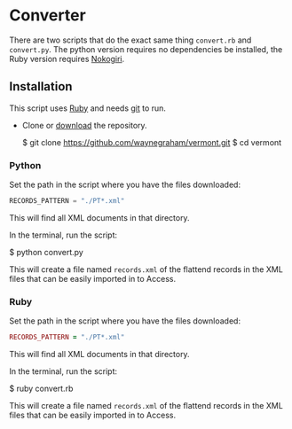 # Converter

There are two scripts that do the exact same thing `convert.rb` and
`convert.py`. The python version requires no dependencies be installed,
the Ruby version requires [Nokogiri](http://www.nokogiri.org/tutorials/installing_nokogiri.html).

## Installation

This script uses [Ruby](https://www.ruby-lang.org) and needs [git](http://git-scm.com) to run.


* Clone or [download](https://github.com/waynegraham/vermont/archive/master.zip) the repository.

  $ git clone https://github.com/waynegraham/vermont.git
  $ cd vermont

### Python

Set the path in the script where you have the files downloaded:

```python
RECORDS_PATTERN = "./PT*.xml"
```

This will find all XML documents in that directory.


In the terminal, run the script:

  $ python convert.py

This will create a file named `records.xml` of the flattend records in
the XML files that can be easily imported in to Access.

### Ruby

Set the path in the script where you have the files downloaded:

```ruby
RECORDS_PATTERN = "./PT*.xml"
```

This will find all XML documents in that directory.

In the terminal, run the script:

  $ ruby convert.rb

This will create a file named `records.xml` of the flattend records in
the XML files that can be easily imported in to Access.


